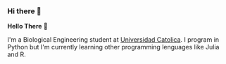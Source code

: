 ### Hi there 👋

<!--
**ggmirandac/ggmirandac** is a ✨ _special_ ✨ repository because its `README.md` (this file) appears on your GitHub profile.

Here are some ideas to get you started:

- 🔭 I’m currently working on ...
- 🌱 I’m currently learning ...
- 👯 I’m looking to collaborate on ...
- 🤔 I’m looking for help with ...
- 💬 Ask me about ...
- 📫 How to reach me: ...
- 😄 Pronouns: ...
- ⚡ Fun fact: ...
-->

**Hello There** 🐋

I'm a Biological Engineering student at [Universidad Catolica](https://www.ing.uc.cl/). I program in Python but I'm currently learning other programming lenguages like Julia and R.
